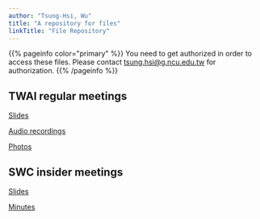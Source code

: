 ```yaml
---
author: "Tsung-Hsi, Wu"
title: "A repository for files"
linkTitle: "File Repository"
---
```


{{% pageinfo color="primary" %}}
You need to get authorized in order to access these files. Please contact tsung.hsi@g.ncu.edu.tw for authorization.
{{% /pageinfo %}}

## TWAI regular meetings

[Slides](https://drive.google.com/drive/folders/1hbYi1oBGRZtv_ovdKclWm2vvykVYjo6U?usp=sharing)

[Audio recordings](https://drive.google.com/drive/folders/1WMCIZtce6FsTLlqybVXGYJTwlBt-xGBW?usp=sharing)

[Photos](https://drive.google.com/drive/folders/106L5FDMJX7VZPCo83Vns1mDdZamzApXZ?usp=sharing)

## SWC insider meetings
[Slides](https://drive.google.com/drive/folders/1zpu33ZzuvnT2YqXX7WfADtyn4-xq5UiR?usp=sharing)

[Minutes](https://docs.google.com/document/d/1Fq0Tb3LUxGBHXpYb4RtB4JmZYohwVx-oRB-KyH_n9Dw/edit?usp=sharing)